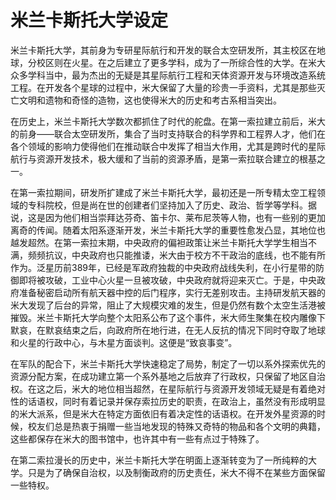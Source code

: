 # 米兰卡斯托大学设定

米兰卡斯托大学，其前身为专研星际航行和开发的联合太空研发所，其主校区在地球，分校区则在火星。在之后建立了更多学科，成为了一所综合性的大学。在米大众多学科当中，最为杰出的无疑是其星际航行工程和天体资源开发与环境改造系统工程。在开发各个星球的过程中，米大保留了大量的珍贵一手资料，尤其是那些灭亡文明和遗物和奇怪的造物，这也使得米大的历史和考古系相当突出。

在历史上，米兰卡斯托大学数次都抓住了时代的舵盘。在第一索拉建立前后，米大的前身——联合太空研发所，集合了当时支持联合的科学界和工程界人才，他们在各个领域的影响力使得他们在推动联合中发挥了相当大作用，尤其是跨时代的星际航行与资源开发技术，极大缓和了当前的资源矛盾，是第一索拉联合建立的根基之一。

在第一索拉期间，研发所扩建成了米兰卡斯托大学，最初还是一所专精太空工程领域的专科院校，但是尚在世的创建者们坚持加入了历史、政治、哲学等学科。据说，这是因为他们相当崇拜达芬奇、笛卡尔、莱布尼茨等人物，也有一些别的更加离奇的传闻。随着太阳系逐渐开发，米兰卡斯托大学的重要性愈发凸显，其地位也越发超然。在第一索拉末期，中央政府的偏袒政策让米兰卡斯托大学学生相当不满，频频抗议，中央政府也只能推诿，米大由于校方不干政治的底线，也不能有所作为。泛星历前389年，已经是军政府独裁的中央政府战线失利，在小行星带的防御即将被攻破，工业中心火星一旦被攻破，中央政府就将迎来灭亡。于是，中央政府准备秘密启动所有航天器中控的后门程序，实行无差别攻击。主持研发航天器的米大发现了后台的异常，阻止了大规模灾难的发生，但是仍然有数个太空生活港被摧毁。米兰卡斯托大学向整个太阳系公布了这个事件，米大师生聚集在校内雕像下默哀，在默哀结束之后，向政府所在地行进，在无人反抗的情况下同时夺取了地球和火星的行政中心，与木星方面谈判。这便是“致哀事变”。

在军队的配合下，米兰卡斯托大学快速稳定了局势，制定了一切以系外探索优先的资源分配方案，在成功建立第一个系外基地之后放弃了行政权，只保留了地区自治权。在这之后，米大的地位相当超然，在星际航行与资源开发领域无疑是有着绝对性的话语权，同时有着记录并保存索拉历史的职责，在政治上，虽然没有形成明显的米大派系，但是米大在特定方面依旧有着决定性的话语权。在开发外星资源的时候，校友们总是热衷于捐赠一些当地发现的特殊又奇特的物品和各个文明的典籍，这些都保存在米大的图书馆中，也许其中有一些有点过于特殊了。

在第二索拉漫长的历史中，米兰卡斯托大学在明面上逐渐转变为了一所纯粹的大学。只是为了确保自治权，以及制衡政府的历史责任，米大不得不在某些方面保留一些特权。
